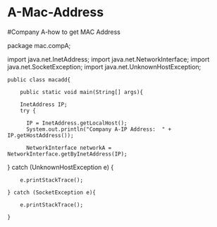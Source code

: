 # A-Mac-Address
#Company A-how to get MAC Address


package mac.compA;

import java.net.InetAddress;
import java.net.NetworkInterface;
import java.net.SocketException;
import java.net.UnknownHostException;

    public class macadd{
       
        public static void main(String[] args){
        
        InetAddress IP;
        try {
        
          IP = InetAddress.getLocalHost();
          System.out.println("Company A-IP Address:  " + IP.getHostAddress());
          
          NetworkInterface networkA = NetworkInterface.getByInetAddress(IP);
        
        
        
} catch (UnknownHostException e) {
		
		e.printStackTrace();
		
	} catch (SocketException e){
			
		e.printStackTrace();
			
	}

